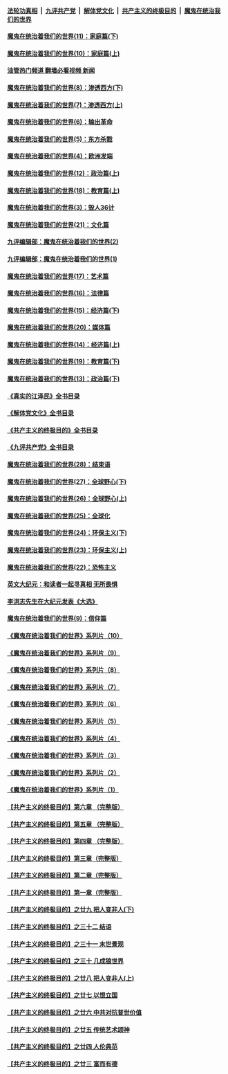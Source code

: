 ####  [法轮功真相](../../../../basic/blob/master/README.md?t=12120031) &nbsp;|&nbsp; [九评共产党](../../../../9ping.md/blob/master/README.md?t=12120031) &nbsp;|&nbsp; [解体党文化](../../../../jtdwh.md/blob/master/README.md?t=12120031)  &nbsp;|&nbsp; [共产主义的终极目的](../../../../gczydzjmd.md/blob/master/README.md?t=12120031) &nbsp;|&nbsp; [魔鬼在统治我们的世界](../../../../mgztzwmdsj.md/blob/master/README.md?t=12120031) 

#### [魔鬼在统治着我们的世界(11)：家庭篇(下)](../pages/nsc422/n10440961.md?t=12120031) 

#### [魔鬼在统治着我们的世界(10)：家庭篇(上)](../pages/nsc422/n10435448.md?t=12120031) 

#### [油管热门频道 翻墙必看视频 新闻](http://129.146.143.75:81/youtube.html?12120031)

#### [魔鬼在统治着我们的世界(8)：渗透西方(下)](../pages/nsc422/n10429603.md?t=12120031) 

#### [魔鬼在统治着我们的世界(7)：渗透西方(上)](../pages/nsc422/n10426013.md?t=12120031) 

#### [魔鬼在统治着我们的世界(6)：输出革命](../pages/nsc422/n10421536.md?t=12120031) 

#### [魔鬼在统治着我们的世界(5)：东方杀戮](../pages/nsc422/n10417707.md?t=12120031) 

#### [魔鬼在统治着我们的世界(4)：欧洲发端](../pages/nsc422/n10414890.md?t=12120031) 

#### [魔鬼在统治着我们的世界(12)：政治篇(上)](../pages/nsc422/n10444576.md?t=12120031) 

#### [魔鬼在统治着我们的世界(18)：教育篇(上)](../pages/nsc422/n10526970.md?t=12120031) 

#### [魔鬼在统治着我们的世界(3)：毁人36计](../pages/nsc422/n10411583.md?t=12120031) 

#### [魔鬼在统治着我们的世界(21)：文化篇](../pages/nsc422/n10597706.md?t=12120031) 

#### [九评编辑部：魔鬼在统治着我们的世界(2)](../pages/nsc422/n10410036.md?t=12120031) 

#### [九评编辑部：魔鬼在统治着我们的世界(1)](../pages/nsc422/n10406825.md?t=12120031) 

#### [魔鬼在统治着我们的世界(17)：艺术篇](../pages/nsc422/n10499093.md?t=12120031) 

#### [魔鬼在统治着我们的世界(16)：法律篇](../pages/nsc422/n10485969.md?t=12120031) 

#### [魔鬼在统治着我们的世界(15)：经济篇(下)](../pages/nsc422/n10469975.md?t=12120031) 

#### [魔鬼在统治着我们的世界(20)：媒体篇](../pages/nsc422/n10586579.md?t=12120031) 

#### [魔鬼在统治着我们的世界(14)：经济篇(上)](../pages/nsc422/n10457370.md?t=12120031) 

#### [魔鬼在统治着我们的世界(19)：教育篇(下)](../pages/nsc422/n10564808.md?t=12120031) 

#### [魔鬼在统治着我们的世界(13)：政治篇(下)](../pages/nsc422/n10448270.md?t=12120031) 

#### [《真实的江泽民》全书目录](../pages/nsc422/n13721399.md?t=12120031) 

#### [《解体党文化》全书目录](../pages/nsc422/n13721157.md?t=12120031) 

#### [《共产主义的终极目的》全书目录](../pages/nsc422/n13721048.md?t=12120031) 

#### [《九评共产党》全书目录](../pages/nsc422/n13708085.md?t=12120031) 

#### [魔鬼在统治着我们的世界(28)：结束语](../pages/nsc422/n10936246.md?t=12120031) 

#### [魔鬼在统治着我们的世界(27)：全球野心(下)](../pages/nsc422/n10928319.md?t=12120031) 

#### [魔鬼在统治着我们的世界(26)：全球野心(上)](../pages/nsc422/n10900318.md?t=12120031) 

#### [魔鬼在统治着我们的世界(25)：全球化](../pages/nsc422/n10788205.md?t=12120031) 

#### [魔鬼在统治着我们的世界(24)：环保主义(下)](../pages/nsc422/n10695307.md?t=12120031) 

#### [魔鬼在统治着我们的世界(23)：环保主义(上)](../pages/nsc422/n10688613.md?t=12120031) 

#### [魔鬼在统治着我们的世界(22)：恐怖主义](../pages/nsc422/n10614727.md?t=12120031) 

#### [英文大纪元：和读者一起寻真相 无所畏惧](../pages/nsc422/n12542027.md?t=12120031) 

#### [李洪志先生在大纪元发表《大选》](../pages/nsc422/n12534746.md?t=12120031) 

#### [魔鬼在统治着我们的世界(9)：信仰篇](../pages/nsc422/n10432159.md?t=12120031) 

#### [《魔鬼在统治着我们的世界》系列片（10）](../pages/nsc422/n12292670.md?t=12120031) 

#### [《魔鬼在统治着我们的世界》系列片（9）](../pages/nsc422/n12290859.md?t=12120031) 

#### [《魔鬼在统治着我们的世界》系列片（8）](../pages/nsc422/n12287445.md?t=12120031) 

#### [《魔鬼在统治着我们的世界》系列片（7）](../pages/nsc422/n12283425.md?t=12120031) 

#### [《魔鬼在统治着我们的世界》系列片（6）](../pages/nsc422/n12282314.md?t=12120031) 

#### [《魔鬼在统治着我们的世界》系列片（5）](../pages/nsc422/n12281419.md?t=12120031) 

#### [《魔鬼在统治着我们的世界》系列片（4）](../pages/nsc422/n12274024.md?t=12120031) 

#### [《魔鬼在统治着我们的世界》系列片（3）](../pages/nsc422/n12271322.md?t=12120031) 

#### [《魔鬼在统治着我们的世界》系列片（2）](../pages/nsc422/n12269049.md?t=12120031) 

#### [《魔鬼在统治着我们的世界》系列片（1）](../pages/nsc422/n12267575.md?t=12120031) 

#### [【共产主义的终极目的】第六章 （完整版）](../pages/nsc422/n11428913.md?t=12120031) 

#### [【共产主义的终极目的】第五章 （完整版）](../pages/nsc422/n11428912.md?t=12120031) 

#### [【共产主义的终极目的】第四章 （完整版）](../pages/nsc422/n11428907.md?t=12120031) 

#### [【共产主义的终极目的】第三章（完整版）](../pages/nsc422/n11428848.md?t=12120031) 

#### [【共产主义的终极目的】第二章（完整版）](../pages/nsc422/n11428831.md?t=12120031) 

#### [【共产主义的终极目的】第一章（完整版）](../pages/nsc422/n11417651.md?t=12120031) 

#### [【共产主义的终极目的】之廿九 把人变非人(下)](../pages/nsc422/n11344140.md?t=12120031) 

#### [【共产主义的终极目的】之三十二 结语](../pages/nsc422/n11360535.md?t=12120031) 

#### [【共产主义的终极目的】之三十一 末世景观](../pages/nsc422/n11351129.md?t=12120031) 

#### [【共产主义的终极目的】之三十 几成狼世界](../pages/nsc422/n11348280.md?t=12120031) 

#### [【共产主义的终极目的】之廿八 把人变非人(上)](../pages/nsc422/n11340492.md?t=12120031) 

#### [【共产主义的终极目的】之廿七 以恨立国](../pages/nsc422/n11336944.md?t=12120031) 

#### [【共产主义的终极目的】之廿六 中共对抗普世价值](../pages/nsc422/n11324785.md?t=12120031) 

#### [【共产主义的终极目的】之廿五 传统艺术颂神](../pages/nsc422/n11296396.md?t=12120031) 

#### [【共产主义的终极目的】之廿四 人伦典范](../pages/nsc422/n11296397.md?t=12120031) 

#### [【共产主义的终极目的】之廿三 富而有德](../pages/nsc422/n11283598.md?t=12120031) 

<img src='http://gfw-breaker.win/goodnews/indexes/nsc422.md' width='0px' height='0px'/>
